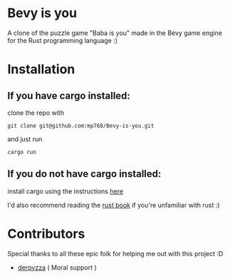 # Bevy is you

A clone of the puzzle game "Baba is you" made in the Bevy game engine for the Rust programming language :)

# Installation

## If you have cargo installed:
clone the repo with 
```
git clone git@github.com:mp768/Bevy-is-you.git
```
and just run
```
cargo run
```

## If you do not have cargo installed:
install cargo using the instructions [here](https://www.rust-lang.org/tools/install)

I'd also recommend reading the [rust book](https://doc.rust-lang.org/book/) if you're unfamiliar with rust :)

# Contributors
Special thanks to all these epic folk for helping me out with this project :D
  - [derpyzza](https://linktr.ee/derpyzza) ( Moral support )

